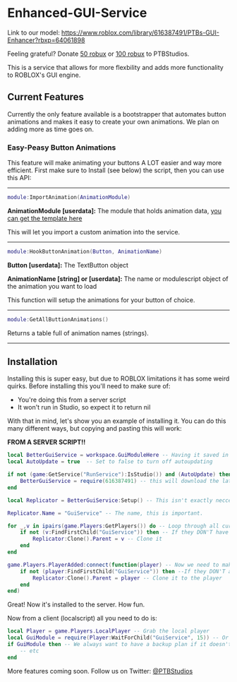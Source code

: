 # Enhanced-GUI-Service

Link to our model: https://www.roblox.com/library/616387491/PTBs-GUI-Enhancer?rbxp=64061898


Feeling grateful? Donate [50 robux](www.roblox.com/Donation-item?id=619904376) or [100 robux](https://www.roblox.com/catalog/411518691/Donation) to PTBStudios. 

This is a service that allows for more flexbility and adds more functionality to ROBLOX's GUI engine. 

## Current Features
Currently the only feature available is a bootstrapper that automates button animations and makes it easy to create your own animations. We plan on adding more as time goes on. 

### Easy-Peasy Button Animations
This feature will make animating your buttons A LOT easier and way more efficient. First make sure to Install (see below) the script, then you can use this API:

-------------------------
```lua
module:ImportAnimation(AnimationModule)
```
**AnimationModule [userdata]:** The module that holds animation data, [you can get the template here](https://github.com/PTBStudios/Enhanced-GUI-Service/blob/master/ButtonAnimations/Template.lua)

This will let you import a custom animation into the service.

-------------------------

```lua
module:HookButtonAnimation(Button, AnimationName)
```
**Button [userdata]:** The TextButton object

**AnimationName [string] or [userdata]:** The name or modulescript object of the animation you want to load

This function will setup the animations for your button of choice.

-------------------------

```lua
module:GetAllButtionAnimations()
```
Returns a table full of animation names (strings).

-------------------------



## Installation 
Installing this is super easy, but due to ROBLOX limitations it has some weird quirks. Before installing this you'll need to make sure of:
- You're doing this from a server script
- It won't run in Studio, so expect it to return nil 

With that in mind, let's show you an example of installing it. You can do this many different ways, but copying and pasting this will work: 

**FROM A SERVER SCRIPT!!**
```lua
local BetterGuiService = workspace.GuiModuleHere -- Having it saved in the server will prevent everything  from breaking if ROBLOX's insertservice acts up (which is a lot). All versions are reversable with previous plugins
local AutoUpdate = true  -- Set to false to turn off autoupdating

if not (game:GetService("RunService"):IsStudio()) and (AutoUpdate) then 
	BetterGuiService = require(616387491) -- this will download the latest version
end

local Replicator = BetterGuiService:Setup() -- This isn't exactly neccesary (running any function will have it load up now), but it returns a cloned version of it so we can replicate it. Whatever is your cup of tea, I suppose. 

Replicator.Name = "GuiService" -- The name, this is important. 

for _,v in ipairs(game.Players:GetPlayers()) do -- Loop through all current players
	if not (v:FindFirstChild("GuiService")) then -- If they DON'T have it
		Replicator:Clone().Parent = v -- Clone it
	end
end

game.Players.PlayerAdded:connect(function(player) -- Now we need to make sure that new players get it too
	if not (player:FindFirstChild("GuiService")) then --If they DON'T ahve it 
		Replicator:Clone().Parent = player -- Clone it to the player 
	end
end)
```

Great! Now it's installed to the server. How fun.  

Now from a client (localscript) all you need to do is:

```lua
local Player = game.Players.LocalPlayer -- Grab the local player
local GuiModule = require(Player:WaitForChild("GuiService", 15)) -- Or if you changed the name, use that instead
if GuiModule then -- We always want to have a backup plan if it doesn't load.
	-- etc
end
```



More features coming soon. Follow us on Twitter: [@PTBStudios](https://twitter.com/PTBStudios)
